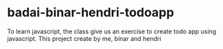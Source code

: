 # badai-binar-hendri-todoapp
To learn javascript, the class give us an exercise to create todo app using javascript. This project create by me, binar and hendri

